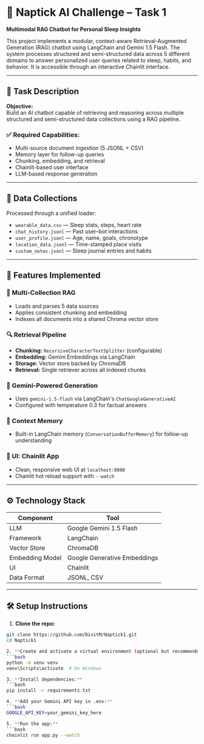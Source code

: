 # 🧠 Naptick AI Challenge – Task 1  
**Multimodal RAG Chatbot for Personal Sleep Insights**

This project implements a modular, context-aware Retrieval-Augmented Generation (RAG) chatbot using LangChain and Gemini 1.5 Flash. The system processes structured and semi-structured data across 5 different domains to answer personalized user queries related to sleep, habits, and behavior. It is accessible through an interactive Chainlit interface.

---

## 🎯 Task Description

**Objective:**  
Build an AI chatbot capable of retrieving and reasoning across multiple structured and semi-structured data collections using a RAG pipeline.

### ✅ Required Capabilities:
- Multi-source document ingestion (5 JSONL + CSV)
- Memory layer for follow-up queries
- Chunking, embedding, and retrieval
- Chainlit-based user interface
- LLM-based response generation

---

## 🧩 Data Collections

Processed through a unified loader:

- `wearable_data.csv` — Sleep stats, steps, heart rate
- `chat_history.jsonl` — Past user–bot interactions
- `user_profile.jsonl` — Age, name, goals, chronotype
- `location_data.jsonl` — Time-stamped place visits
- `custom_notes.jsonl` — Sleep journal entries and habits

---

## 🔧 Features Implemented

### 📄 Multi-Collection RAG
- Loads and parses 5 data sources
- Applies consistent chunking and embedding
- Indexes all documents into a shared Chroma vector store

### 🔍 Retrieval Pipeline
- **Chunking:** `RecursiveCharacterTextSplitter` (configurable)
- **Embedding:** Gemini Embeddings via LangChain
- **Storage:** Vector store backed by ChromaDB
- **Retrieval:** Single retriever across all indexed chunks

### 🤖 Gemini-Powered Generation
- Uses `gemini-1.5-flash` via LangChain's `ChatGoogleGenerativeAI`
- Configured with temperature 0.3 for factual answers

### 🧠 Context Memory
- Built-in LangChain memory (`ConversationBufferMemory`) for follow-up understanding

### 💬 UI: Chainlit App
- Clean, responsive web UI at `localhost:8000`
- Chainlit hot reload support with `--watch`

---

## ⚙️ Technology Stack

| Component           | Tool                         |
|---------------------|------------------------------|
| LLM                 | Google Gemini 1.5 Flash      |
| Framework           | LangChain                    |
| Vector Store        | ChromaDB                     |
| Embedding Model     | Google Generative Embeddings |
| UI                  | Chainlit                     |
| Data Format         | JSONL, CSV                   |

---

## 🛠 Setup Instructions

1. **Clone the repo:**
```bash
git clone https://github.com/DivitM/Naptick1.git
cd Naptick1

2. **Create and activate a virtual environment (optional but recommended):**
```bash
python -m venv venv
venv\Scripts\activate  # On Windows

3. **Install dependencies:**
```bash
pip install -r requirements.txt

4. **Add your Gemini API key in .env:**
```bash
GOOGLE_API_KEY=your_gemini_key_here

5. **Run the app:**
```bash
chainlit run app.py --watch
